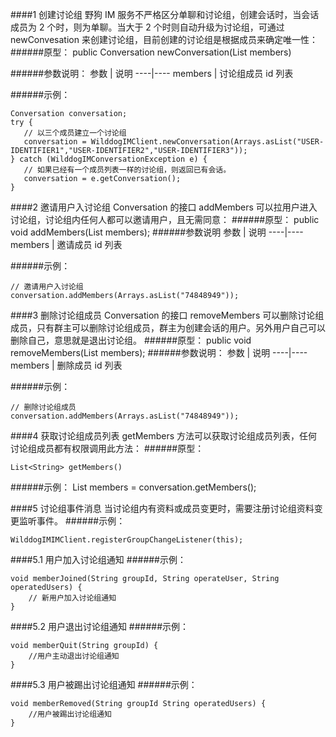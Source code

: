  

####1 创建讨论组
野狗 IM 服务不严格区分单聊和讨论组，创建会话时，当会话成员为 2 个时，则为单聊。当大于 2 个时则自动升级为讨论组，可通过 newConvesation 来创建讨论组，目前创建的讨论组是根据成员来确定唯一性：
######原型：
	public Conversation newConversation(List<String> members)
	
######参数说明：
参数	| 说明
----|----
members	| 讨论组成员 id 列表

######示例：
```
Conversation conversation;
try {
   // 以三个成员建立一个讨论组
   conversation = WilddogIMClient.newConversation(Arrays.asList("USER-IDENTIFIER1","USER-IDENTIFIER2","USER-IDENTIFIER3"));
} catch (WilddogIMConversationException e) {
   // 如果已经有一个成员列表一样的讨论组，则返回已有会话。
   conversation = e.getConversation();
}
```

####2 邀请用户入讨论组
Conversation 的接口 addMembers 可以拉用户进入讨论组，讨论组内任何人都可以邀请用户，且无需同意：
######原型：
	public void addMembers(List<String> members);
######参数说明
参数	| 说明
----|----
members | 邀请成员 id 列表

######示例：
```
// 邀请用户入讨论组
conversation.addMembers(Arrays.asList("74848949"));
```
 
####3 删除讨论组成员
Conversation 的接口 removeMembers 可以删除讨论组成员，只有群主可以删除讨论组成员，群主为创建会话的用户。另外用户自己可以删除自己，意思就是退出讨论组。
######原型：
	public void removeMembers(List<String> members);
######参数说明：
参数	| 说明
----|----
members	| 删除成员 id 列表

######示例：
```
// 删除讨论组成员
conversation.addMembers(Arrays.asList("74848949"));
```

####4 获取讨论组成员列表
getMembers 方法可以获取讨论组成员列表，任何讨论组成员都有权限调用此方法：
######原型：

	List<String> getMembers()
	
######示例：
	List<String> members = conversation.getMembers();

####5 讨论组事件消息
当讨论组内有资料或成员变更时，需要注册讨论组资料变更监听事件。
######示例：
```
WilddogIMIMClient.registerGroupChangeListener(this);
```
####5.1 用户加入讨论组通知
######示例：
```
void memberJoined(String groupId, String operateUser, String operatedUsers) {
	// 新用户加入讨论组通知
}	
```

####5.2 用户退出讨论组通知
######示例：
```
void memberQuit(String groupId) {
	//用户主动退出讨论组通知
}
```

####5.3 用户被踢出讨论组通知
######示例：
```
void memberRemoved(String groupId String operatedUsers) {
	//用户被踢出讨论组通知
}
```
 
 